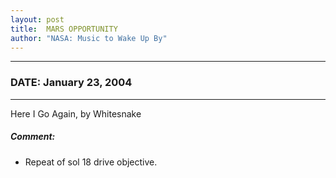 ```yaml
---
layout: post
title:  MARS OPPORTUNITY
author: "NASA: Music to Wake Up By"
---
```


----
### DATE: January 23, 2004
----
Here I Go Again, by Whitesnake

##### Comment:
* Repeat of sol 18 drive objective.
